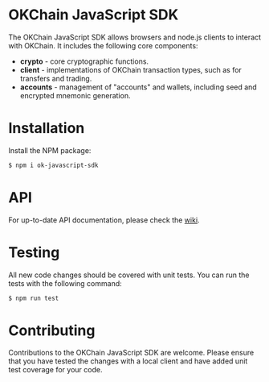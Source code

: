 # OKChain JavaScript SDK

The OKChain JavaScript SDK allows browsers and node.js clients to interact with OKChain. It includes the following core components:

* **crypto** - core cryptographic functions.
* **client** - implementations of OKChain transaction types, such as for transfers and trading.
* **accounts** - management of "accounts" and wallets, including seed and encrypted mnemonic generation.

# Installation

Install the NPM package:
```bash
$ npm i ok-javascript-sdk
```

# API

For up-to-date API documentation, please check the [wiki](https://github.com/okex/javascript-sdk/wiki).

# Testing

All new code changes should be covered with unit tests. You can run the tests with the following command:

```bash
$ npm run test
```

# Contributing

Contributions to the OKChain JavaScript SDK are welcome. Please ensure that you have tested the changes with a local client and have added unit test coverage for your code.
